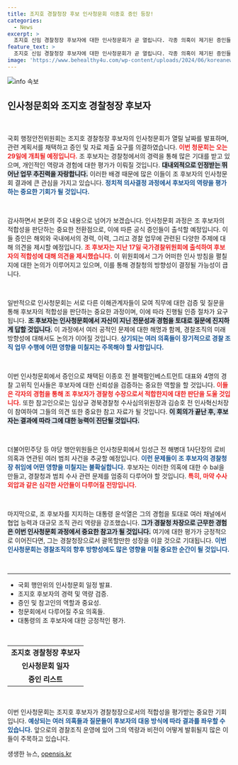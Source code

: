 ```yaml
---
title: 조지호 경찰청장 후보 인사청문회 이종호 증인 등장!
categories:
  - News
excerpt: >
  조지호 신임 경찰청장 후보자에 대한 인사청문회가 곧 열립니다. 각종 의혹이 제기된 증인들이 출석하는 가운데, 경찰 개혁의 미래가 걸린 중요한 자리로 주목받고 있습니다. 클릭해서 자세한 내용을 확인하세요!
feature_text: >
  조지호 신임 경찰청장 후보자에 대한 인사청문회가 곧 열립니다. 각종 의혹이 제기된 증인들이 출석하는 가운데, 경찰 개혁의 미래가 걸린 중요한 자리로 주목받고 있습니다. 클릭해서 자세한 내용을 확인하세요!
image: 'https://www.behealthy4u.com/wp-content/uploads/2024/06/koreanews.jpg'
---
```


<p><img src="https://www.behealthy4u.com/wp-content/uploads/2024/06/koreanews.jpg" alt="info 속보" /></p>

<h2 data-ke-size="size26">인사청문회와 조지호 경찰청장 후보자</h2>

<p data-ke-size="size16">&nbsp;</p>

<p>국회 행정안전위원회는 조지호 경찰청장 후보자의 인사청문회가 열릴 날짜를 발표하며, 관련 계획서를 채택하고 증인 및 자료 제출 요구를 의결하였습니다. <b><span style="color: #ee2323;">이번 청문회는 오는 29일에 개최될 예정입니다.</span></b>  조 후보자는 경찰청에서의 경력을 통해 많은 기대를 받고 있으며, 개인적인 역량과 경험에 대한 평가가 이뤄질 것입니다.  <b><span style="background-color: #21538527;">대내외적으로 인정받는 뛰어난 업무 추진력을 자랑합니다.</span></b> 이러한 배경 때문에 많은 이들이 조 후보자의 인사청문회 결과에 큰 관심을 가지고 있습니다. <b><span style="color: #1a5490;">정치적 의사결정 과정에서 후보자의 역량을 평가하는 중요한 기회가 될 것입니다.</span></b></p>

<p data-ke-size="size16">&nbsp;</p>

<p>감사하면서 본문의 주요 내용으로 넘어가 보겠습니다. 인사청문회 과정은 조 후보자의 적합성을 판단하는 중요한 전환점으로, 이에 따른 공식 증인들이 출석할 예정입니다. 이들 증인은 해외와 국내에서의 경력, 이력, 그리고 경찰 업무에 관련된 다양한 주제에 대해 의견을 제시할 예정입니다. <b><span style="color: #ee2323;">조 후보자는 지난 17일 국가경찰위원회에 출석하여 후보자의 적합성에 대해 의견을 제시했습니다.</span></b>  이 위원회에서 그가 어떠한 인사 방침을 펼칠지에 대한 논의가 이루어지고 있으며, 이를 통해 경찰청의 방향성이 결정될 가능성이 큽니다. </p>

<p data-ke-size="size16">&nbsp;</p>

<p>일반적으로 인사청문회는 서로 다른 이해관계자들이 모여 직무에 대한 검증 및 질문을 통해 후보자의 적합성을 판단하는 중요한 과정이며, 이에 따라 진행될 인증 절차가 요구됩니다. <b><span style="background-color: #21538527;">조 후보자는 인사청문회에서 자신이 지닌 전문성과 경험을 토대로 질문에 진지하게 답할 것입니다.</span></b> 이 과정에서 여러 공적인 문제에 대한 해명과 함께, 경찰조직의 미래 방향성에 대해서도 논의가 이어질 것입니다. <b><span style="color: #1a5490;">상기되는 여러 의혹들이 장기적으로 경찰 조직 업무 수행에 어떤 영향을 미칠지는 주목해야 할 사항입니다.</span></b></p>

<p data-ke-size="size16">&nbsp;</p>

<p>이번 인사청문회에서 증인으로 채택된 이종호 전 블랙펄인베스트먼트 대표와 4명의 경찰 고위직 인사들은 후보자에 대한 신뢰성을 검증하는 중요한 역할을 할 것입니다. <b><span style="color: #ee2323;">이들은 각자의 경험을 통해 조 후보자가 경찰청 수장으로서 적합한지에 대한 판단을 도울 것입니다.</span></b> 또한 참고인으로는 임상규 경북경찰청 수사심의위원장과 김승호 전 인사혁신처장이 참여하여 그들의 의견 또한 중요한 참고 자료가 될 것입니다. <b><span style="background-color: #21538527;">이 회의가 끝난 후, 후보자는 결과에 따라 그에 대한 능력이 진단될 것입니다.</span></b></p>

<p data-ke-size="size16">&nbsp;</p>

<p>더불어민주당 등 야당 행안위원들은 인사청문회에서 임성근 전 해병대 1사단장의 로비 의혹과 연관된 여러 범죄 사건을 추궁할 예정입니다. <b><span style="color: #1a5490;">이런 문제들이 조 후보자의 경찰청장 취임에 어떤 영향을 미칠지는 불확실합니다.</span></b> 후보자는 이러한 의혹에 대한 수 bal을 만들고, 경찰청과 범죄 수사 관련 문제를 엄중히 다루어야 할 것입니다. <b><span style="color: #ee2323;">특히, 마약 수사 외압과 같은 심각한 사안들이 다루어질 전망입니다.</span></b> </p>

<p data-ke-size="size16">&nbsp;</p>

<p>마지막으로, 조 후보자를 지지하는 대통령 윤석열은 그의 경험을 토대로 여러 채널에서 협업 능력과 대규모 조직 관리 역량을 강조했습니다. <b><span style="background-color: #21538527;">그가 경찰청 차장으로 근무한 경험은 이번 인사청문회 과정에서 중요한 참고가 될 것입니다.</span></b> 여기에 대한 평가가 긍정적으로 이어진다면, 그는 경찰청장으로서 괄목할만한 성장을 이끌 것으로 기대됩니다. <b><span style="color: #1a5490;">이번 인사청문회는 경찰조직의 향후 방향성에도 많은 영향을 미칠 중요한 순간이 될 것입니다.</span></b> </p>

<p data-ke-size="size16">&nbsp;</p>

<hr>

<ul>
  <li>국회 행안위의 인사청문회 일정 발표.</li>
  <li>조지호 후보자의 경력 및 역량 검증.</li>
  <li>증인 및 참고인의 역할과 중요성.</li>
  <li>청문회에서 다루어질 주요 의혹들.</li>
  <li>대통령의 조 후보자에 대한 긍정적인 평가.</li>
</ul>

<p data-ke-size="size16">&nbsp;</p>

<table style="width: 100%;">
  <tr>
    <td style="text-align: center; height: 17px;"><b>조지호 경찰청장 후보자</b></td>
  </tr>
  <tr>
    <td style="text-align: center; height: 17px;"><b>인사청문회 일자</b></td>
  </tr>
  <tr>
    <td style="text-align: center; height: 17px;"><b>증인 리스트</b></td>
  </tr>
</table>

<p data-ke-size="size16">&nbsp;</p>

<p>이번 인사청문회는 조지호 후보자가 경찰청장으로서의 적합성을 평가받는 중요한 기회입니다. <b><span style="color: #1a5490;">예상되는 여러 의혹들과 질문들이 후보자의 대응 방식에 따라 결과를 좌우할 수 있습니다.</span></b>  앞으로의 경찰조직 운영에 있어 그의 역량과 비전이 어떻게 발휘될지 많은 이들이 주목하고 있습니다. </p>
생생한 뉴스, <a href="https://opensis.kr" rel="dofollow">opensis.kr</a>


